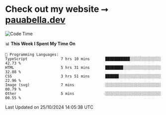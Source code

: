 # Check out my website ⭢ [pauabella.dev](https://pauabella.dev)

<!--START_SECTION:waka-->
![Code Time](http://img.shields.io/badge/Code%20Time-3%2C827%20hrs%2033%20mins-blue)

📊 **This Week I Spent My Time On** 

```text
💬 Programming Languages: 
TypeScript               7 hrs 10 mins       ███████████░░░░░░░░░░░░░░   42.73 % 
HTML                     5 hrs 31 mins       ████████░░░░░░░░░░░░░░░░░   32.88 % 
CSS                      3 hrs 51 mins       ██████░░░░░░░░░░░░░░░░░░░   22.96 % 
Image (svg)              7 mins              ░░░░░░░░░░░░░░░░░░░░░░░░░   00.79 % 
Other                    5 mins              ░░░░░░░░░░░░░░░░░░░░░░░░░   00.55 % 
```


 Last Updated on 25/10/2024 14:05:38 UTC
<!--END_SECTION:waka-->
